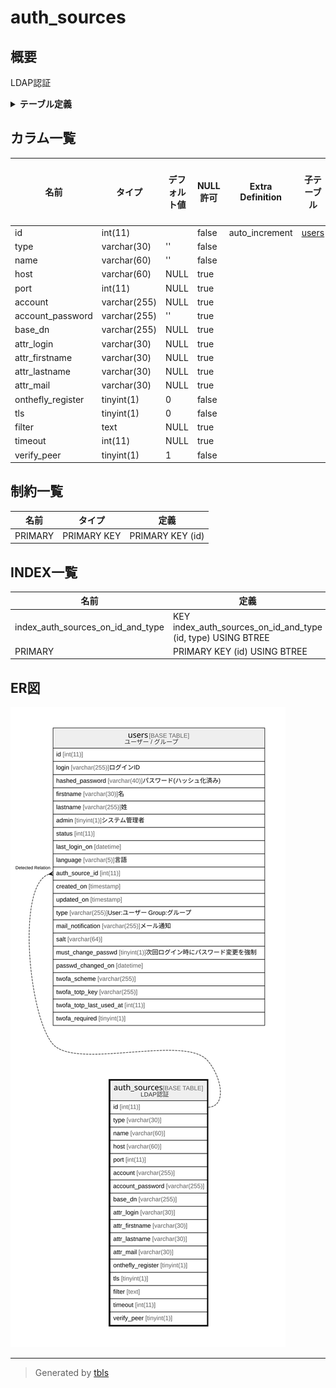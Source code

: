 # auth_sources

## 概要

LDAP認証

<details>
<summary><strong>テーブル定義</strong></summary>

```sql
CREATE TABLE `auth_sources` (
  `id` int(11) NOT NULL AUTO_INCREMENT,
  `type` varchar(30) NOT NULL DEFAULT '',
  `name` varchar(60) NOT NULL DEFAULT '',
  `host` varchar(60) DEFAULT NULL,
  `port` int(11) DEFAULT NULL,
  `account` varchar(255) DEFAULT NULL,
  `account_password` varchar(255) DEFAULT '',
  `base_dn` varchar(255) DEFAULT NULL,
  `attr_login` varchar(30) DEFAULT NULL,
  `attr_firstname` varchar(30) DEFAULT NULL,
  `attr_lastname` varchar(30) DEFAULT NULL,
  `attr_mail` varchar(30) DEFAULT NULL,
  `onthefly_register` tinyint(1) NOT NULL DEFAULT 0,
  `tls` tinyint(1) NOT NULL DEFAULT 0,
  `filter` text DEFAULT NULL,
  `timeout` int(11) DEFAULT NULL,
  `verify_peer` tinyint(1) NOT NULL DEFAULT 1,
  PRIMARY KEY (`id`),
  KEY `index_auth_sources_on_id_and_type` (`id`,`type`)
) ENGINE=InnoDB DEFAULT CHARSET=utf8mb4 COLLATE=utf8mb4_general_ci
```

</details>

## カラム一覧

| 名前                | タイプ          | デフォルト値       | NULL許可   | Extra Definition | 子テーブル             | 親テーブル      | コメント     |
| ----------------- | ------------ | ------------ | -------- | ---------------- | ----------------- | ---------- | -------- |
| id                | int(11)      |              | false    | auto_increment   | [users](users.md) |            |          |
| type              | varchar(30)  | ''           | false    |                  |                   |            |          |
| name              | varchar(60)  | ''           | false    |                  |                   |            |          |
| host              | varchar(60)  | NULL         | true     |                  |                   |            |          |
| port              | int(11)      | NULL         | true     |                  |                   |            |          |
| account           | varchar(255) | NULL         | true     |                  |                   |            |          |
| account_password  | varchar(255) | ''           | true     |                  |                   |            |          |
| base_dn           | varchar(255) | NULL         | true     |                  |                   |            |          |
| attr_login        | varchar(30)  | NULL         | true     |                  |                   |            |          |
| attr_firstname    | varchar(30)  | NULL         | true     |                  |                   |            |          |
| attr_lastname     | varchar(30)  | NULL         | true     |                  |                   |            |          |
| attr_mail         | varchar(30)  | NULL         | true     |                  |                   |            |          |
| onthefly_register | tinyint(1)   | 0            | false    |                  |                   |            |          |
| tls               | tinyint(1)   | 0            | false    |                  |                   |            |          |
| filter            | text         | NULL         | true     |                  |                   |            |          |
| timeout           | int(11)      | NULL         | true     |                  |                   |            |          |
| verify_peer       | tinyint(1)   | 1            | false    |                  |                   |            |          |

## 制約一覧

| 名前      | タイプ         | 定義               |
| ------- | ----------- | ---------------- |
| PRIMARY | PRIMARY KEY | PRIMARY KEY (id) |

## INDEX一覧

| 名前                                | 定義                                                           |
| --------------------------------- | ------------------------------------------------------------ |
| index_auth_sources_on_id_and_type | KEY index_auth_sources_on_id_and_type (id, type) USING BTREE |
| PRIMARY                           | PRIMARY KEY (id) USING BTREE                                 |

## ER図

![er](auth_sources.svg)

---

> Generated by [tbls](https://github.com/k1LoW/tbls)
